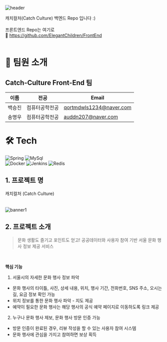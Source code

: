 ![header](https://capsule-render.vercel.app/api?type=waving&color=018C0D&height=300&section=header&text=Catch%20Culture&fontSize=90&fontColor=fff)

캐치컬처(Catch Culture) 
백엔드 Repo 입니다 :)
<br/> <br/>
프론트엔드 Repo는 여기로 <br/>
📌 https://github.com/ElegantChildren/FrontEnd
<br/><br/>
# 👋 팀원 소개

## Catch-Culture Front-End 팀

| 이름                                         | 전공           | Email                |
| -------------------------------------------- | --------------  | -------------------- |
| 백승진 | 컴퓨터공학전공      | qortmdwls1234@naver.com |
| 송명우 | 컴퓨터공학전공      | auddn207@naver.com |


# 🛠️ Tech

![Spring](https://img.shields.io/badge/spring-6DB33F?style=for-the-badge&logo=Spring&logoColor=white)
![MySql](https://img.shields.io/badge/mysql-4479A1?style=for-the-badge&logo=mysql&logoColor=white) <br/>
![Docker](https://img.shields.io/badge/Docker-2496ED?style=for-the-badge&logo=Docker&logoColor=white)
![Jenkins](https://img.shields.io/badge/Jenkins-D24939?style=for-the-badge&logo=Jenkins&logoColor=white)
![Redis](https://img.shields.io/badge/redis-DC382D?style=for-the-badge&logo=redis&logoColor=white)

## 1. 프로젝트 명

캐치컬처 (Catch Culture)
<br/><br/><br/>
![banner1](https://github.com/ElegantChildren/FrontEnd/assets/98758209/24ae0424-fcfc-4daa-8522-49ef52896736)


## 2. 프로젝트 소개
> 문화 생활도 즐기고 포인트도 얻고!
공공데이터와 사용자 참여 기반 서울 문화 행사 정보 제공 서비스

<br/>

**핵심 기능**
1. 서울시의 자세한 문화 행사 정보 파악
* 문화 행사의 타이틀, 사진, 상세 내용, 위치, 행사 기간, 전화번호, SNS 주소, 오시는 길, 요금 정보 확인 가능 
* 위치 정보를 통한 문화 행사 파악 - 지도 제공
* 예약이 필요한 문화 행사는 해당 행사의 공식 예약 페이지로 이동하도록 링크 제공

2.  누구나 문화 행사 제보, 문화 행사 방문 인증 가능
* 방문 인증이 완료된 경우, 리뷰 작성을 할 수 있는 사용자 참여 시스템
* 문화 행사에 관심을 가지고 참여하면 보상 획득
